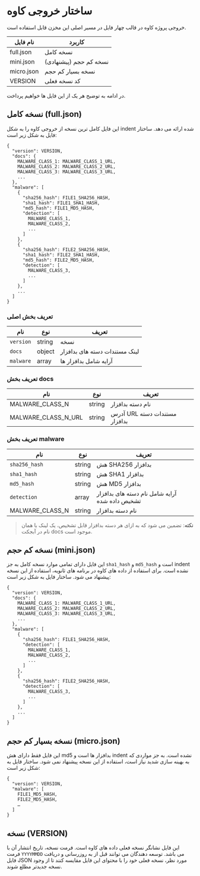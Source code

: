
# ساختار خروجی کاوه
خروجی پروژه کاوه در قالب چهار فایل در مسیر اصلی این مخزن قابل استفاده است.

|نام فایل|کاربرد|
|--|--|
|full.json|نسخه کامل|
|mini.json|نسخه کم حجم (پیشنهادی)|
|micro.json|نسخه بسیار کم حجم|
|VERSION|کد نسخه فعلی|

در ادامه به توضیح هر یک از این فایل ها خواهیم پرداخت.

## نسخه کامل (full.json)
این فایل کامل ترین نسخه از خروجی کاوه را به شکل indent شده ارائه می دهد. ساختار فایل به شکل زیر است:
```
{
  "version": VERSION,
  "docs": {
    MALWARE_CLASS_1: MALWARE_CLASS_1_URL,
    MALWARE_CLASS_2: MALWARE_CLASS_2_URL,
    MALWARE_CLASS_3: MALWARE_CLASS_3_URL,
    ...
  },
  "malware": [
    {
      "sha256_hash": FILE1_SHA256_HASH,
      "sha1_hash": FILE1_SHA1_HASH,
      "md5_hash": FILE1_MD5_HASH,
      "detection": [
        MALWARE_CLASS_1,
        MALWARE_CLASS_2,
        ...
      ]
    },
    {
      "sha256_hash": FILE2_SHA256_HASH,
      "sha1_hash": FILE2_SHA1_HASH,
      "md5_hash": FILE2_MD5_HASH,
      "detection": [
        MALWARE_CLASS_3,
        ...
      ]
    },
    ...
  ]
}
```

### تعریف بخش اصلی

|نام|نوع|تعریف|
|--|--|--|
|`version`|string|نسخه|
|`docs`|object|لینک مستندات دسته های بدافزار|
|`malware`|array|آرایه شامل بدافزار ها|

### تعریف بخش docs
|نام|نوع|تعریف|
|--|--|--|
|MALWARE_CLASS_N|string|نام دسته بدافزار|
|MALWARE_CLASS_N_URL|string|آدرس URL مستندات دسته بدافزار|

### تعریف بخش malware
|نام|نوع|تعریف|
|--|--|--|
|`sha256_hash`|string|هش SHA256 بدافزار|
|`sha1_hash`|string|هش SHA1 بدافزار|
|`md5_hash`|string|هش MD5 بدافزار|
|`detection`|array|آرایه شامل نام دسته های بدافزار تشخیص داده شده|
|MALWARE_CLASS_N|string|نام دسته بدافزار|

> **نکته**:
تضمین می شود که به ازای هر دسته بدافزار قابل تشخیص، یک لینک با همان نام در آبجکت docs موجود است.

## نسخه کم حجم (mini.json)
این فایل دارای تمامی موارد نسخه کامل به جز `sha1_hash` و `md5_hash` است و indent نشده است. برای استفاده از داده های کاوه در برنامه های ثانویه، استفاده از این نسخه پیشنهاد می شود.
ساختار فایل به شکل زیر است:
```
{
  "version": VERSION,
  "docs": {
    MALWARE_CLASS_1: MALWARE_CLASS_1_URL,
    MALWARE_CLASS_2: MALWARE_CLASS_2_URL,
    MALWARE_CLASS_3: MALWARE_CLASS_3_URL,
    ...
  },
  "malware": [
    {
      "sha256_hash": FILE1_SHA256_HASH,
      "detection": [
        MALWARE_CLASS_1,
        MALWARE_CLASS_2,
        ...
      ]
    },
    {
      "sha256_hash": FILE2_SHA256_HASH,
      "detection": [
        MALWARE_CLASS_3,
        ...
      ]
    },
    ...
  ]
}
```
## نسخه بسیار کم حجم (micro.json)

این فایل فقط دارای هش md5 بدافزار ها است و indent نشده است. به جز مواردی که به بهینه سازی شدید نیاز است، استفاده از این نسخه پیشنهاد نمی شود.
ساختار فایل به شکل زیر است:
```
{
  "version": VERSION,
  "malware": [
    FILE1_MD5_HASH,
    FILE2_MD5_HASH,
    …
  ]
}
```

## نسخه (VERSION)
این فایل نشانگر نسخه فعلی داده های کاوه است. فرمت نسخه، تاریخ انتشار آن با فرمت `YYYYMMDD` می باشد. توسعه دهندگان می توانند قبل از به روزرسانی و دریافت فایل JSON مورد نظر، نسخه فعلی خود را با محتوای این فایل مقایسه کنند تا از وجود نسخه جدیدتر مطلع شوند.